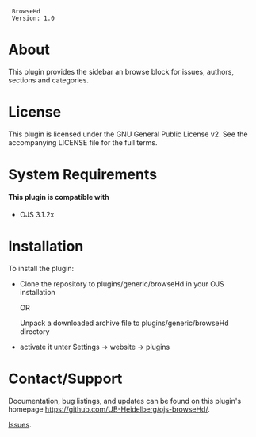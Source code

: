 ```
 BrowseHd
 Version: 1.0
```

# About

This plugin provides the sidebar an browse block for issues, authors, sections and categories.

# License

This plugin is licensed under the GNU General Public License v2.
See the accompanying LICENSE file for the full terms.

# System Requirements


#### This plugin is compatible with
 - OJS 3.1.2x

# Installation

To install the plugin:
 - Clone the repository to plugins/generic/browseHd in your OJS installation
 
   OR
   
   Unpack a downloaded archive file to plugins/generic/browseHd directory
 
 - activate it unter Settings -> website -> plugins  


# Contact/Support

Documentation, bug listings, and updates can be found on this plugin's homepage
 <https://github.com/UB-Heidelberg/ojs-browseHd/>.

[Issues](ttps://github.com/UB-Heidelberg/ojs-browseHd/issues).
